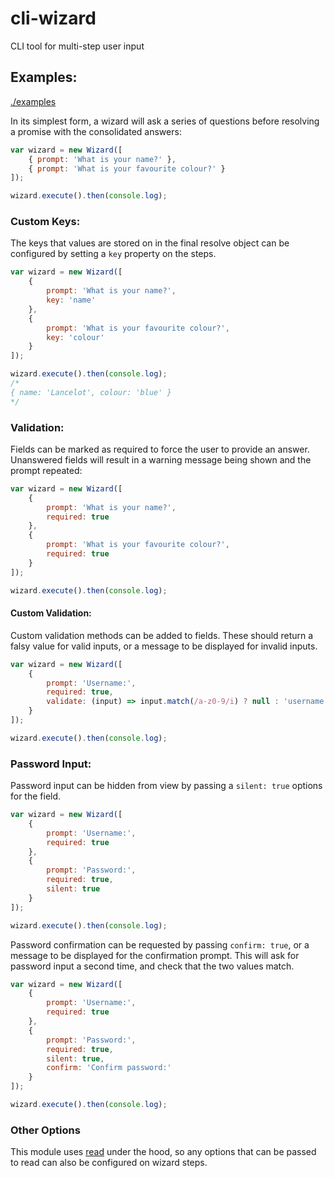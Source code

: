 # cli-wizard

CLI tool for multi-step user input

## Examples:

[./examples](Examples)

In its simplest form, a wizard will ask a series of questions before resolving a promise with the consolidated answers:

```javascript
var wizard = new Wizard([
    { prompt: 'What is your name?' },
    { prompt: 'What is your favourite colour?' }
]);

wizard.execute().then(console.log);
```

### Custom Keys:

The keys that values are stored on in the final resolve object can be configured by setting a `key` property on the steps.

```javascript
var wizard = new Wizard([
    {
        prompt: 'What is your name?',
        key: 'name'
    },
    {
        prompt: 'What is your favourite colour?',
        key: 'colour'
    }
]);

wizard.execute().then(console.log);
/*
{ name: 'Lancelot', colour: 'blue' }
*/
```

### Validation:

Fields can be marked as required to force the user to provide an answer. Unanswered fields will result in a warning message being shown and the prompt repeated:

```javascript
var wizard = new Wizard([
    {
        prompt: 'What is your name?',
        required: true
    },
    {
        prompt: 'What is your favourite colour?',
        required: true
    }
]);

wizard.execute().then(console.log);
```

#### Custom Validation:

Custom validation methods can be added to fields. These should return a falsy value for valid inputs, or a message to be displayed for invalid inputs.

```javascript
var wizard = new Wizard([
    {
        prompt: 'Username:',
        required: true,
        validate: (input) => input.match(/a-z0-9/i) ? null : 'username should contain only letters and numbers'
    }
]);

wizard.execute().then(console.log);
```

### Password Input:

Password input can be hidden from view by passing a `silent: true` options for the field.

```javascript
var wizard = new Wizard([
    {
        prompt: 'Username:',
        required: true
    },
    {
        prompt: 'Password:',
        required: true,
        silent: true
    }
]);

wizard.execute().then(console.log);
```

Password confirmation can be requested by passing `confirm: true`, or a message to be displayed for the confirmation prompt. This will ask for password input a second time, and check that the two values match.

```javascript
var wizard = new Wizard([
    {
        prompt: 'Username:',
        required: true
    },
    {
        prompt: 'Password:',
        required: true,
        silent: true,
        confirm: 'Confirm password:'
    }
]);

wizard.execute().then(console.log);
```

### Other Options

This module uses [read](https://www.npmjs.com/package/read) under the hood, so any options that can be passed to read can also be configured on wizard steps.



